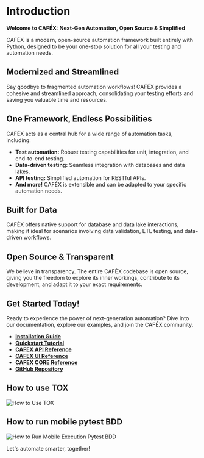 # Introduction

**Welcome to CAFÉX: Next-Gen Automation, Open Source & Simplified**

CAFÉX is a modern, open-source automation framework built entirely with Python, designed to be your one-stop solution for all your testing and automation needs. 

## Modernized and Streamlined

Say goodbye to fragmented automation workflows! CAFÉX provides a cohesive and streamlined approach, consolidating your testing efforts and saving you valuable time and resources.

## One Framework, Endless Possibilities

CAFÉX acts as a central hub for a wide range of automation tasks, including:

- **Test automation:** Robust testing capabilities for unit, integration, and end-to-end testing.
- **Data-driven testing:** Seamless integration with databases and data lakes.
- **API testing:** Simplified automation for RESTful APIs.
- **And more!** CAFÉX is extensible and can be adapted to your specific automation needs. 

## Built for Data 

CAFÉX offers native support for database and data lake interactions, making it ideal for scenarios involving data validation, ETL testing, and data-driven workflows.

## Open Source & Transparent

We believe in transparency. The entire CAFÉX codebase is open source, giving you the freedom to explore its inner workings, contribute to its development, and adapt it to your exact requirements.

## Get Started Today!

Ready to experience the power of next-generation automation? Dive into our documentation, explore our examples, and join the CAFÉX community.

- **[Installation Guide](developer_guide\DEV-README.md)** 
- **[Quickstart Tutorial](cafex\README.md)**
- **[CAFEX API Reference](cafex_api\README.md)**
- **[CAFEX UI Reference](cafex_ui\README.md)**
- **[CAFEX CORE Reference](cafex_core\README.md)**
- **[GitHub Repository](https://github.com/your-github-username/CAFÉX)**

## How to use TOX

![How to Use TOX](gifs/tox.gif)

## How to run mobile pytest BDD

![How to Run Mobile Execution Pytest BDD](gifs/mobile_bdd.gif)

Let's automate smarter, together!
